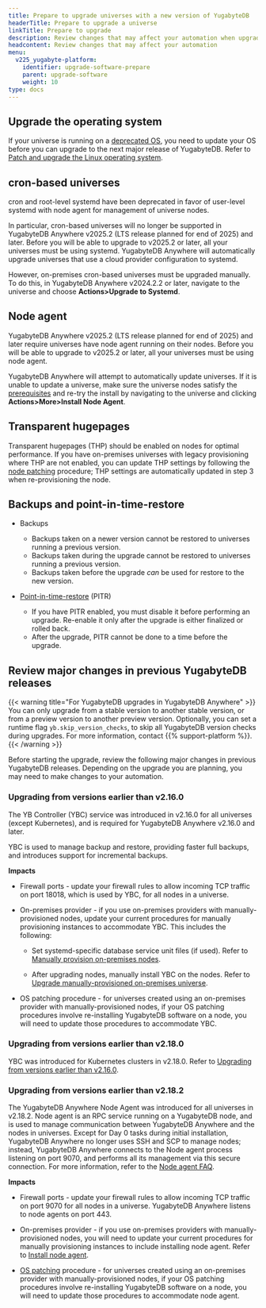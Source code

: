 ```yaml
---
title: Prepare to upgrade universes with a new version of YugabyteDB
headerTitle: Prepare to upgrade a universe
linkTitle: Prepare to upgrade
description: Review changes that may affect your automation when upgrading universes.
headcontent: Review changes that may affect your automation
menu:
  v225_yugabyte-platform:
    identifier: upgrade-software-prepare
    parent: upgrade-software
    weight: 10
type: docs
---
```


## Upgrade the operating system

If your universe is running on a [deprecated OS](../../../reference/configuration/operating-systems/), you need to update your OS before you can upgrade to the next major release of YugabyteDB. Refer to [Patch and upgrade the Linux operating system](../upgrade-nodes/).

## cron-based universes

cron and root-level systemd have been deprecated in favor of user-level systemd with node agent for management of universe nodes.

In particular, cron-based universes will no longer be supported in YugabyteDB Anywhere v2025.2 (LTS release planned for end of 2025) and later. Before you will be able to upgrade to v2025.2 or later, all your universes must be using systemd. YugabyteDB Anywhere will automatically upgrade universes that use a cloud provider configuration to systemd.

However, on-premises cron-based universes must be upgraded manually. To do this, in YugabyteDB Anywhere v2024.2.2 or later, navigate to the universe and choose **Actions>Upgrade to Systemd**.

## Node agent

YugabyteDB Anywhere v2025.2 (LTS release planned for end of 2025) and later require universes have node agent running on their nodes. Before you will be able to upgrade to v2025.2 or later, all your universes must be using node agent.

YugabyteDB Anywhere will attempt to automatically update universes. If it is unable to update a universe, make sure the universe nodes satisfy the [prerequisites](../../prepare/server-nodes-software/) and re-try the install by navigating to the universe and clicking **Actions>More>Install Node Agent**.

## Transparent hugepages

Transparent hugepages (THP) should be enabled on nodes for optimal performance. If you have on-premises universes with legacy provisioning where THP are not enabled, you can update THP settings by following the [node patching](../../manage-deployments/upgrade-nodes/) procedure; THP settings are automatically updated in step 3 when re-provisioning the node.

## Backups and point-in-time-restore

- Backups

  - Backups taken on a newer version cannot be restored to universes running a previous version.
  - Backups taken during the upgrade cannot be restored to universes running a previous version.
  - Backups taken before the upgrade _can_ be used for restore to the new version.

- [Point-in-time-restore](../../back-up-restore-universes/pitr/) (PITR)

  - If you have PITR enabled, you must disable it before performing an upgrade. Re-enable it only after the upgrade is either finalized or rolled back.
  - After the upgrade, PITR cannot be done to a time before the upgrade.

## Review major changes in previous YugabyteDB releases

{{< warning title="For YugabyteDB upgrades in YugabyteDB Anywhere" >}}
You can only upgrade from a stable version to another stable version, or from a preview version to another preview version. Optionally, you can set a runtime flag `yb.skip_version_checks`, to skip all YugabyteDB version checks during upgrades. For more information, contact {{% support-platform %}}.
{{< /warning >}}

Before starting the upgrade, review the following major changes in previous YugabyteDB releases. Depending on the upgrade you are planning, you may need to make changes to your automation.

### Upgrading from versions earlier than v2.16.0

The YB Controller (YBC) service was introduced in v2.16.0 for all universes (except Kubernetes), and is required for YugabyteDB Anywhere v2.16.0 and later.

YBC is used to manage backup and restore, providing faster full backups, and introduces support for incremental backups.

**Impacts**

- Firewall ports - update your firewall rules to allow incoming TCP traffic on port 18018, which is used by YBC, for all nodes in a universe.

- On-premises provider - if you use on-premises providers with manually-provisioned nodes, update your current procedures for manually provisioning instances to accommodate YBC. This includes the following:

  - Set systemd-specific database service unit files (if used). Refer to [Manually provision on-premises nodes](../../prepare/server-nodes-software/software-on-prem-manual/).

  - After upgrading nodes, manually install YBC on the nodes. Refer to [Upgrade manually-provisioned on-premises universe](../upgrade-software-install/#upgrade-manually-provisioned-on-premises-universe).

- OS patching procedure - for universes created using an on-premises provider with manually-provisioned nodes, if your OS patching procedures involve re-installing YugabyteDB software on a node, you will need to update those procedures to accommodate YBC.

### Upgrading from versions earlier than v2.18.0

YBC was introduced for Kubernetes clusters in v2.18.0. Refer to [Upgrading from versions earlier than v2.16.0](#upgrading-from-versions-earlier-than-v2-16-0).

### Upgrading from versions earlier than v2.18.2

The YugabyteDB Anywhere Node Agent was introduced for all universes in v2.18.2. Node agent is an RPC service running on a YugabyteDB node, and is used to manage communication between YugabyteDB Anywhere and the nodes in universes. Except for Day 0 tasks during initial installation, YugabyteDB Anywhere no longer uses SSH and SCP to manage nodes; instead, YugabyteDB Anywhere connects to the Node agent process listening on port 9070, and performs all its management via this secure connection. For more information, refer to the [Node agent FAQ](/preview/faq/yugabyte-platform/#node-agent).

**Impacts**

- Firewall ports - update your firewall rules to allow incoming TCP traffic on port 9070 for all nodes in a universe. YugabyteDB Anywhere listens to node agents on port 443.

- On-premises provider - if you use on-premises providers with manually-provisioned nodes, you will need to update your current procedures for manually provisioning instances to include installing node agent. Refer to [Install node agent](../../prepare/server-nodes-software/software-on-prem-manual/#install-node-agent).

- [OS patching](../../manage-deployments/upgrade-nodes/) procedure - for universes created using an on-premises provider with manually-provisioned nodes, if your OS patching procedures involve re-installing YugabyteDB software on a node, you will need to update those procedures to accommodate node agent.
